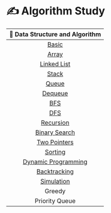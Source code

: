# ✍️ Algorithm Study

|                                   🧩 Data Structure and Algorithm                                   |
| :-------------------------------------------------------------------------------------------------: |
|                [Basic](https://github.com/eunnbi/algorithm/blob/main/basic/STUDY.md)                |
|                [Array](https://github.com/eunnbi/algorithm/blob/main/array/STUDY.md)                |
|         [Linked List](https://github.com/eunnbi/algorithm/blob/main/linked%20list/STUDY.md)         |
|                [Stack](https://github.com/eunnbi/algorithm/blob/main/stack/STUDY.md)                |
|                [Queue](https://github.com/eunnbi/algorithm/blob/main/queue/STUDY.md)                |
|              [Dequeue](https://github.com/eunnbi/algorithm/blob/main/dequeue/STUDY.md)              |
|                  [BFS](https://github.com/eunnbi/algorithm/blob/main/bfs/STUDY.md)                  |
|                  [DFS](https://github.com/eunnbi/algorithm/blob/main/dfs/STUDY.md)                  |
|            [Recursion](https://github.com/eunnbi/algorithm/blob/main/recursion/STUDY.md)            |
|       [Binary Search](https://github.com/eunnbi/algorithm/blob/main/binary%20search/STUDY.md)       |
|            [Two Pointers](https://github.com/eunnbi/algorithm/tree/main/two%20pointers)             |
|              [Sorting](https://github.com/eunnbi/algorithm/blob/main/sorting/STUDY.md)              |
| [Dynamic Programming](https://github.com/eunnbi/algorithm/blob/main/dynamic%20programming/STUDY.md) |
|         [Backtracking](https://github.com/eunnbi/algorithm/blob/main/backtracking/STUDY.md)         |
|           [Simulation](https://github.com/eunnbi/algorithm/blob/main/simulation/STUDY.md)           |
|                                               Greedy                                                |
|                                           Priority Queue                                            |
